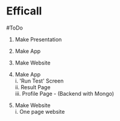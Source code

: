 # Efficall

#ToDo

1. Make Presentation
2. Make App
3. Make Website

2. Make App<br/>
   i. 'Run Test' Screen <br/>
   ii. Result Page<br/>
   iii. Profile Page - (Backend with Mongo)<br/>
   
3. Make Website<br/>
  i. One page website<br/>
  
